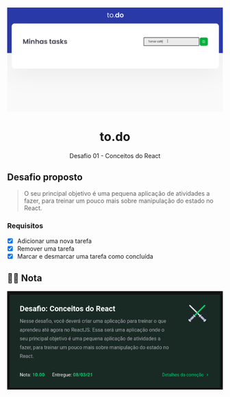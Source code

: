 <p align="center">
  <img src="./.github/project.gif" alt="Preview do projeto">
</p>

<h1 align="center">
  to.do
</h1>

<p align="center">
Desafio 01 - Conceitos do React
</p>

## Desafio proposto

> O seu principal objetivo é uma pequena aplicação de atividades a fazer, para treinar um pouco mais sobre manipulação do estado no React.

### Requisitos

- [x] Adicionar uma nova tarefa
- [x] Remover uma tarefa
- [x] Marcar e desmarcar uma tarefa como concluída

## 👨‍🎓 Nota
<img src="./.github/grade.png" alt="Nota do desafio">